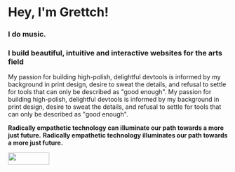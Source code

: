 # Hey, I'm Grettch!

### I do music.
### I build beautiful, intuitive and interactive websites for the arts field

My passion for building high-polish, delightful devtools is informed by my background in print design, desire to sweat the details, and refusal to settle for tools that can only be described as "good enough". 
My passion for building high-polish, delightful devtools is informed by my background in print design, desire to sweat the details, and refusal to settle for tools that can only be described as "good enough".

**Radically empathetic technology can illuminate our path towards a more just future.**
**Radically empathetic technology illuminates our path towards a more just future.**

<a href="https://github.com/sponsors/natemoo-re" title="Sponsor Nate Moore"><img src="/assets/sponsor.svg?sanitize=true" width="94" height="28" aria-hidden="true"></a>

